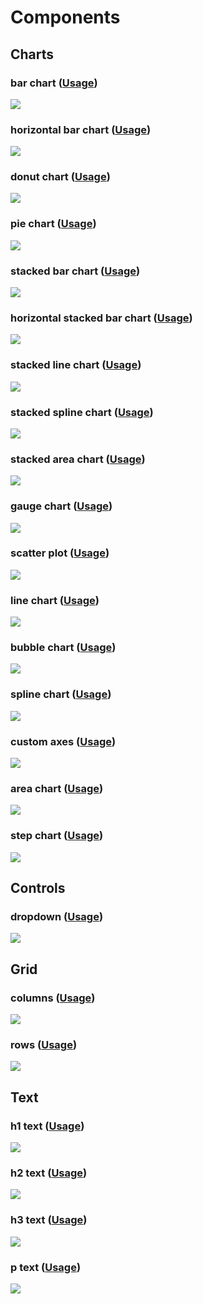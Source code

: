 # Components
## Charts

<div class="gallery-category" markdown="1">


<div class="gallery-item"  markdown="1">

### bar chart ([Usage](examples/bar_chart))
![](screenshots/bar_chart.png)

</div>


<div class="gallery-item"  markdown="1">

### horizontal bar chart ([Usage](examples/horizontal_bar_chart))
![](screenshots/horizontal_bar_chart.png)

</div>


<div class="gallery-item"  markdown="1">

### donut chart ([Usage](examples/donut_chart))
![](screenshots/donut_chart.png)

</div>


<div class="gallery-item"  markdown="1">

### pie chart ([Usage](examples/pie_chart))
![](screenshots/pie_chart.png)

</div>


<div class="gallery-item"  markdown="1">

### stacked bar chart ([Usage](examples/stacked_bar_chart))
![](screenshots/stacked_bar_chart.png)

</div>


<div class="gallery-item"  markdown="1">

### horizontal stacked bar chart ([Usage](examples/horizontal_stacked_bar_chart))
![](screenshots/horizontal_stacked_bar_chart.png)

</div>


<div class="gallery-item"  markdown="1">

### stacked line chart ([Usage](examples/stacked_line_chart))
![](screenshots/stacked_line_chart.png)

</div>


<div class="gallery-item"  markdown="1">

### stacked spline chart ([Usage](examples/stacked_spline_chart))
![](screenshots/stacked_spline_chart.png)

</div>


<div class="gallery-item"  markdown="1">

### stacked area chart ([Usage](examples/stacked_area_chart))
![](screenshots/stacked_area_chart.png)

</div>


<div class="gallery-item"  markdown="1">

### gauge chart ([Usage](examples/gauge_chart))
![](screenshots/gauge_chart.png)

</div>


<div class="gallery-item"  markdown="1">

### scatter plot ([Usage](examples/scatter_plot))
![](screenshots/scatter_plot.png)

</div>


<div class="gallery-item"  markdown="1">

### line chart ([Usage](examples/line_chart))
![](screenshots/line_chart.png)

</div>


<div class="gallery-item"  markdown="1">

### bubble chart ([Usage](examples/bubble_chart))
![](screenshots/bubble_chart.png)

</div>


<div class="gallery-item"  markdown="1">

### spline chart ([Usage](examples/spline_chart))
![](screenshots/spline_chart.png)

</div>


<div class="gallery-item"  markdown="1">

### custom axes ([Usage](examples/custom_axes))
![](screenshots/custom_axes.png)

</div>


<div class="gallery-item"  markdown="1">

### area chart ([Usage](examples/area_chart))
![](screenshots/area_chart.png)

</div>


<div class="gallery-item"  markdown="1">

### step chart ([Usage](examples/step_chart))
![](screenshots/step_chart.png)

</div>


</div>


## Controls

<div class="gallery-category" markdown="1">


<div class="gallery-item"  markdown="1">

### dropdown ([Usage](examples/dropdown))
![](screenshots/dropdown.png)

</div>


</div>


## Grid

<div class="gallery-category" markdown="1">


<div class="gallery-item"  markdown="1">

### columns ([Usage](examples/columns))
![](screenshots/columns.png)

</div>


<div class="gallery-item"  markdown="1">

### rows ([Usage](examples/rows))
![](screenshots/rows.png)

</div>


</div>


## Text

<div class="gallery-category" markdown="1">


<div class="gallery-item"  markdown="1">

### h1 text ([Usage](examples/h1_text))
![](screenshots/h1_text.png)

</div>


<div class="gallery-item"  markdown="1">

### h2 text ([Usage](examples/h2_text))
![](screenshots/h2_text.png)

</div>


<div class="gallery-item"  markdown="1">

### h3 text ([Usage](examples/h3_text))
![](screenshots/h3_text.png)

</div>


<div class="gallery-item"  markdown="1">

### p text ([Usage](examples/p_text))
![](screenshots/p_text.png)

</div>


</div>



